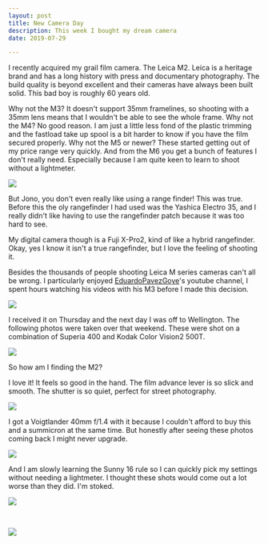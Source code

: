 ```yaml
---
layout: post
title: New Camera Day
description: This week I bought my dream camera
date: 2019-07-29

---
```


I recently acquired my grail film camera. The Leica M2. Leica is a heritage brand and has a long history with press and documentary photography. The build quality is beyond excellent and their cameras have always been built solid. This bad boy is roughly 60 years old.

Why not the M3? It doesn't support 35mm framelines, so shooting with a 35mm lens means that I wouldn't be able to see the whole frame.
Why not the M4? No good reason. I am just a little less fond of the plastic trimming and the fastload take up spool is a bit harder to know if you have the film secured properly.
Why not the M5 or newer? These started getting out of my price range very quickly. And from the M6 you get a bunch of features I don't really need. Especially because I am quite keen to learn to shoot without a lightmeter.

![](/public/images/190729-00-1024.jpg)

But Jono, you don't even really like using a range finder! This was true. Before this the oly rangefinder I had used was the Yashica Electro 35, and I really didn't like having to use the rangefinder patch because it was too hard to see.

My digital camera though is a Fuji X-Pro2, kind of like a hybrid rangefinder. Okay, yes I know it isn't a true rangefinder, but I love the feeling of shooting it.

Besides the thousands of people shooting Leica M series cameras can't all be wrong. I particularly enjoyed [EduardoPavezGoye](https://www.youtube.com/user/ProfetaParanoia)'s youtube channel, I spent hours watching his videos with his M3 before I made this decision.

![](/public/images/190729-02-1024.jpg)

I received it on Thursday and the next day I was off to Wellington. The following photos were taken over that weekend. These were shot on a combination of Superia 400 and Kodak Color Vision2 500T.

![](/public/images/190729-01-1024.jpg)

So how am I finding the M2?

I love it! It feels so good in the hand. The film advance lever is so slick and smooth. The shutter is so quiet, perfect for street photography.

![](/public/images/190729-03-1024.jpg)

I got a Voigtlander 40mm f/1.4 with it because I couldn't afford to buy this and a summicron at the same time. But honestly after seeing these photos coming back I might never upgrade.

![](/public/images/190729-04-1024.jpg)

And I am slowly learning the Sunny 16 rule so I can quickly pick my settings without needing a lightmeter. I thought these shots would come out a lot worse than they did. I'm stoked.

![](/public/images/190729-05-1024.jpg)

<br>

![](/public/images/190729-06-1024.jpg)
